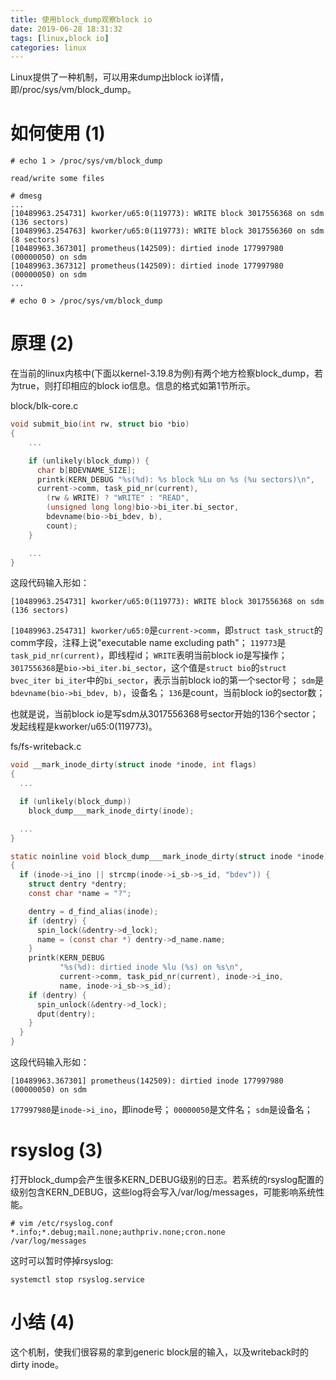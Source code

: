```yaml
---
title: 使用block_dump观察block io 
date: 2019-06-28 18:31:32
tags: [linux,block io]
categories: linux 
---
```


Linux提供了一种机制，可以用来dump出block io详情，即/proc/sys/vm/block_dump。

<!-- more -->

# 如何使用 (1)

```shell
# echo 1 > /proc/sys/vm/block_dump

read/write some files

# dmesg
...
[10489963.254731] kworker/u65:0(119773): WRITE block 3017556368 on sdm (136 sectors)
[10489963.254763] kworker/u65:0(119773): WRITE block 3017556360 on sdm (8 sectors)
[10489963.367301] prometheus(142509): dirtied inode 177997980 (00000050) on sdm
[10489963.367312] prometheus(142509): dirtied inode 177997980 (00000050) on sdm
...

# echo 0 > /proc/sys/vm/block_dump
```

# 原理 (2)

在当前的linux内核中(下面以kernel-3.19.8为例)有两个地方检察block_dump，若为true，则打印相应的block io信息。信息的格式如第1节所示。

block/blk-core.c

```c
void submit_bio(int rw, struct bio *bio)
{
    ...

    if (unlikely(block_dump)) {
      char b[BDEVNAME_SIZE];
      printk(KERN_DEBUG "%s(%d): %s block %Lu on %s (%u sectors)\n",
      current->comm, task_pid_nr(current),
        (rw & WRITE) ? "WRITE" : "READ",
        (unsigned long long)bio->bi_iter.bi_sector,
        bdevname(bio->bi_bdev, b),
        count);
    }

    ...
}
```

这段代码输入形如：

```
[10489963.254731] kworker/u65:0(119773): WRITE block 3017556368 on sdm (136 sectors)
```

`[10489963.254731] kworker/u65:0`是`current->comm`，即`struct task_struct`的comm字段，注释上说"executable name excluding path"；
`119773`是`task_pid_nr(current)`，即线程id；
`WRITE`表明当前block io是写操作；
`3017556368`是`bio->bi_iter.bi_sector`，这个值是`struct bio`的`struct bvec_iter bi_iter`中的`bi_sector`，表示当前block io的第一个sector号；
`sdm`是`bdevname(bio->bi_bdev, b)`，设备名；
`136`是count，当前block io的sector数；

也就是说，当前block io是写sdm从3017556368号sector开始的136个sector；发起线程是kworker/u65:0(119773)。



fs/fs-writeback.c

```c
void __mark_inode_dirty(struct inode *inode, int flags)
{
  ...

  if (unlikely(block_dump))
    block_dump___mark_inode_dirty(inode);

  ...
}

static noinline void block_dump___mark_inode_dirty(struct inode *inode)
{
  if (inode->i_ino || strcmp(inode->i_sb->s_id, "bdev")) {
    struct dentry *dentry;
    const char *name = "?";

    dentry = d_find_alias(inode);
    if (dentry) {
      spin_lock(&dentry->d_lock);
      name = (const char *) dentry->d_name.name;
    }
    printk(KERN_DEBUG
           "%s(%d): dirtied inode %lu (%s) on %s\n",
           current->comm, task_pid_nr(current), inode->i_ino,
           name, inode->i_sb->s_id);
    if (dentry) {
      spin_unlock(&dentry->d_lock);
      dput(dentry);
    }
  }
}
```

这段代码输入形如：

```
[10489963.367301] prometheus(142509): dirtied inode 177997980 (00000050) on sdm
```

`177997980`是`inode->i_ino`，即inode号；
`00000050`是文件名；
`sdm`是设备名；

# rsyslog (3)

打开block_dump会产生很多KERN_DEBUG级别的日志。若系统的rsyslog配置的级别包含KERN_DEBUG，这些log将会写入/var/log/messages，可能影响系统性能。
```shell
# vim /etc/rsyslog.conf
*.info;*.debug;mail.none;authpriv.none;cron.none                /var/log/messages
```

这时可以暂时停掉rsyslog:
```
systemctl stop rsyslog.service
```

# 小结 (4)

这个机制，使我们很容易的拿到generic block层的输入，以及writeback时的dirty inode。

